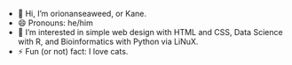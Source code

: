 - 👋 Hi, I’m orionanseaweed, or Kane.
- 😄 Pronouns: he/him
- 👀 I’m interested in simple web design with HTML and CSS, Data Science with R, and Bioinformatics with Python via LiNuX.
- ⚡ Fun (or not) fact: I love cats.
